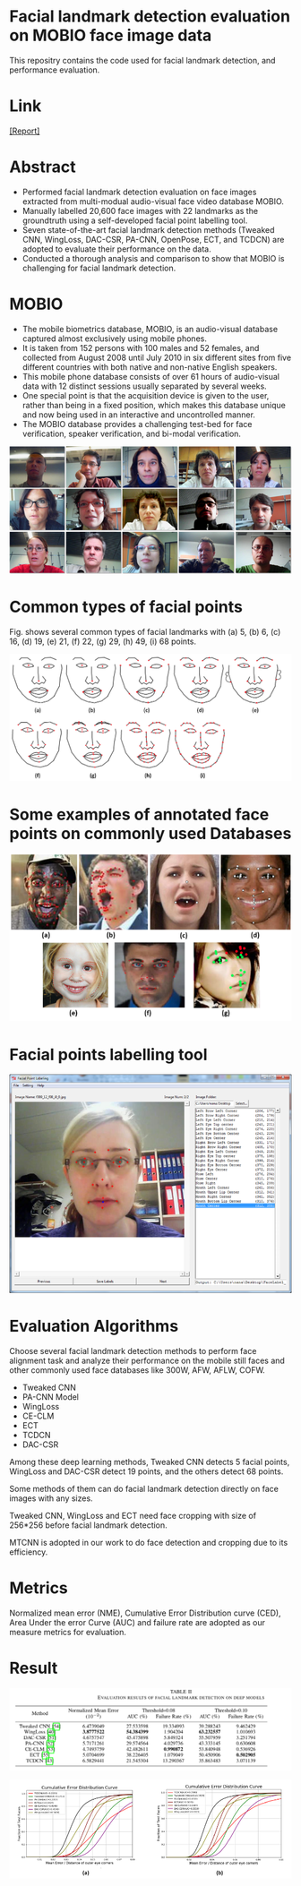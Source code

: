 # Facial landmark detection evaluation on MOBIO face image data
This repositry contains the code used for facial landmark detection, and performance evaluation.

# Link
[[Report]](https://arxiv.org/abs/2307.03329)

# Abstract
* Performed facial landmark detection evaluation on face images extracted from multi-modual audio-visual face video database MOBIO.
* Manually labelled 20,600 face images with 22 landmarks as the groundtruth using a self-developed facial point labelling tool.
* Seven state-of-the-art facial landmark detection methods (Tweaked CNN, WingLoss, DAC-CSR, PA-CNN, OpenPose, ECT, and TCDCN) are adopted to evaluate their performance on the data.
* Conducted a thorough analysis and comparison to show that MOBIO is challenging for facial landmark detection.

# MOBIO
* The mobile biometrics database, MOBIO, is an audio-visual database captured almost exclusively using mobile phones.
* It is taken from 152 persons with 100 males and 52 females, and collected from August 2008 until July 2010 in six different sites from five different countries with both native and non-native English speakers.
* This mobile phone database consists of over 61 hours of audio-visual data with 12 distinct sessions usually separated by several weeks.
* One special point is that the acquisition device is given to the user, rather than being in a fixed position, which makes this database unique
and now being used in an interactive and uncontrolled manner.
* The MOBIO database provides a challenging test-bed for face verification, speaker verification, and bi-modal verification.

![arch](fig/face.png)

# Common types of facial points
Fig. shows several common types of facial landmarks with (a) 5, (b) 6, (c) 16, (d) 19, (e) 21, (f) 22, (g) 29, (h) 49, (i) 68 points.

![arch](fig/typepoint2.png)

# Some examples of annotated face points on commonly used Databases

![arch](fig/annotatedimages.png)

# Facial points labelling tool

![arch](fig/labelapp.png)

# Evaluation Algorithms
Choose several facial landmark detection methods to perform face alignment task and analyze their performance on the mobile still faces and other commonly used face databases like 300W, AFW, AFLW, COFW.
* Tweaked CNN
* PA-CNN Model
* WingLoss
* CE-CLM
* ECT
* TCDCN
* DAC-CSR

Among these deep learning methods, Tweaked CNN detects 5 facial points, WingLoss and DAC-CSR detect 19 points, and the others detect 68 points. 

Some methods of them can do facial landmark detection directly on face images with any sizes. 

Tweaked CNN, WingLoss and ECT need face cropping with size of 256*256 before facial landmark detection. 

MTCNN is adopted in our work to do face detection and cropping due to its efficiency.

# Metrics
Normalized mean error (NME), Cumulative Error Distribution curve (CED), Area Under the error Curve (AUC) and failure rate are adopted as our measure metrics for evaluation.


# Result
![arch](fig/result.png)

![arch](fig/CED_all_7.png)



